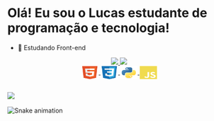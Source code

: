 # Olá! Eu sou o Lucas estudante de programação e tecnologia!
- 🔭 Estudando Front-end
<div align="center">
  <a href="https://github.com/Lucas0Galvao/lucasgalvao">
  <img height="180em" src="https://github-readme-stats.vercel.app/api?username=Lucas0Galvao&show_icons=true&theme=dark&include_all_commits=true&count_private=true"/>
  <img height="180em" src="https://github-readme-stats.vercel.app/api/top-langs/?username=Lucas0Galvao&layout=compact&langs_count=7&theme=dark"/>
</div>

<div 
  <img align="center" alt="Lucas-React" height="30" width="40" src="https://raw.githubusercontent.com/devicons/devicon/master/icons/react/react-original.svg">
  <img align="center" alt="Lucas-HTML" height="30" width="40" src="https://raw.githubusercontent.com/devicons/devicon/master/icons/html5/html5-original.svg">
  <img align="center" alt="Lucas-CSS" height="30" width="40" src="https://raw.githubusercontent.com/devicons/devicon/master/icons/css3/css3-original.svg">
  <img align="center" alt="Lucas-Python" height="30" width="40" src="https://raw.githubusercontent.com/devicons/devicon/master/icons/python/python-original.svg">
  <img align="center" alt="Rafa-Js" height="30" width="40" src="https://raw.githubusercontent.com/devicons/devicon/master/icons/javascript/javascript-plain.svg">
  
</div>

##
<div
 <a href = "mailto:lucasgalvao098@gmail.com"><img src="https://img.shields.io/badge/-Gmail-%23333?style=for-the-badge&logo=gmail&logoColor=white" target="_blank"></a>

 ![Snake animation](https://github.com/Lucas0Galvao/lucasgalvao/blob/output/github-contribution-grid-snake.svg)
 
</div>
